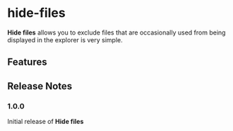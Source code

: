 # hide-files

**Hide files** allows you to exclude files that are occasionally used from being displayed in the explorer is very simple.

## Features

## Release Notes

### 1.0.0

Initial release of **Hide files**
